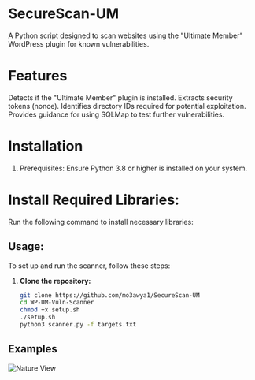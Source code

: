 # SecureScan-UM
A Python script designed to scan websites using the "Ultimate Member" WordPress plugin for known vulnerabilities.
# Features
Detects if the "Ultimate Member" plugin is installed.
Extracts security tokens (nonce).
Identifies directory IDs required for potential exploitation.
Provides guidance for using SQLMap to test further vulnerabilities.

# Installation
1. Prerequisites:
Ensure Python 3.8 or higher is installed on your system.
# Install Required Libraries:
Run the following command to install necessary libraries:

## Usage:
To set up and run the scanner, follow these steps:

1. **Clone the repository:**
   ```bash
   git clone https://github.com/mo3awya1/SecureScan-UM
   cd WP-UM-Vuln-Scanner
   chmod +x setup.sh
   ./setup.sh
   python3 scanner.py -f targets.txt

## Examples
![Nature View](https://i.imgur.com/Uoe1Bys.png)
